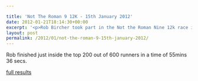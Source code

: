 ```yaml
---

title: 'Not The Roman 9 12K - 15th January 2012'
date: 2012-01-21T18:14:30+00:00
excerpt: '<p>Rob Bircher took part in the Not the Roman Nine 12k race in Stratford-upon Avon on Sunday.</p>'
layout: post
permalink: /2012/01/not-the-roman-9-15th-january-2012/
---
```

Rob finished just inside the top 200 out of 600 runners in a time of 55mins 36 secs.

<a href="/assets/pdf/results/ntrixresults2012.pdf" target="_blank" rel="nofollow">full results</a>